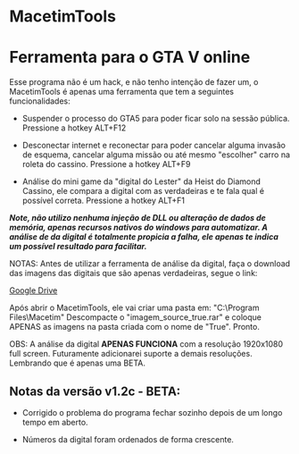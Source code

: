 # MacetimTools

# Ferramenta para o GTA V online

Esse programa não é um hack, e não tenho intenção de fazer um, 
o MacetimTools é apenas uma ferramenta que tem a seguintes funcionalidades:

* Suspender o processo do GTA5 para poder ficar solo na sessão pública. 
Pressione a hotkey ALT+F12

* Desconectar internet e reconectar para poder cancelar alguma invasão de esquema, cancelar alguma missão ou até mesmo "escolher" carro na roleta do cassino.
Pressione a hotkey ALT+F9

* Análise do mini game da "digital do Lester" da Heist do Diamond Cassino, ele compara a digital com as verdadeiras e te fala qual é possível correta.
Pressione a hotkey ALT+F1

***Note, não utilizo nenhuma injeção de DLL ou alteração de dados de memória, apenas recursos nativos do windows para automatizar.
A análise de da digital é totalmente propicia a falha, ele apenas te indica um possível resultado para facilitar.***

NOTAS:
Antes de utilizar a ferramenta de análise da digital, faça o download das imagens das digitais que são apenas verdadeiras, segue o link:

[Google Drive](https://drive.google.com/file/d/1jazL9dBK69CcO_r6zA5dZ8lsp4Msy2X_/view?usp=sharing)

Após abrir o MacetimTools, ele vai criar uma pasta em: "C:\Program Files\Macetim"
Descompacte o "imagem_source_true.rar" e coloque APENAS as imagens na pasta criada com o nome de "True". Pronto.

OBS: A análise da digital **APENAS FUNCIONA** com a resolução 1920x1080 full screen. Futuramente adicionarei suporte a demais resoluções.
Lembrando que é apenas uma BETA.

## Notas da versão v1.2c - BETA:

* Corrigido o problema do programa fechar sozinho depois de um longo tempo em aberto.

* Números da digital foram ordenados de forma crescente.
